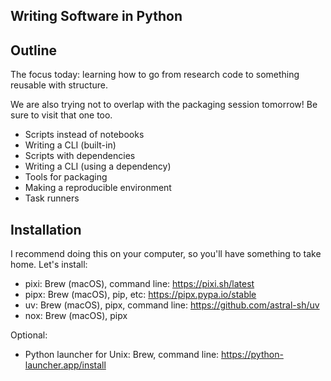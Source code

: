 ## Writing Software in Python

## Outline

The focus today: learning how to go from research code to something reusable with structure.

We are also trying not to overlap with the packaging session tomorrow! Be sure to visit that one too.

- Scripts instead of notebooks
- Writing a CLI (built-in)
- Scripts with dependencies
- Writing a CLI (using a dependency)
- Tools for packaging
- Making a reproducible environment
- Task runners

## Installation

I recommend doing this on your computer, so you'll have something to take home. Let's install:

- pixi: Brew (macOS), command line: <https://pixi.sh/latest>
- pipx: Brew (macOS), pip, etc: <https://pipx.pypa.io/stable>
- uv: Brew (macOS), pipx, command line: <https://github.com/astral-sh/uv>
- nox: Brew (macOS), pipx

Optional:

- Python launcher for Unix: Brew, command line: <https://python-launcher.app/install>
